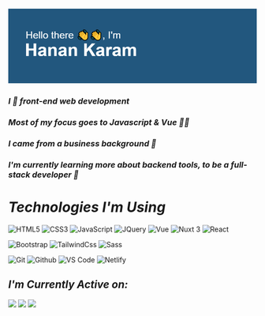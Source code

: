 ![alt text](https://github.com/Hanan-Karam/Hanan-Karam/blob/main/header.png?raw=true)

### *I 💙 front-end web development*
### *Most of my focus goes to Javascript & Vue 👩‍💻*
### *I came from a business background 👔*
### *I'm currently learning more about backend tools, to be a full-stack developer 🌱*

# *Technologies I'm Using*

![HTML5](https://img.shields.io/badge/-HTML5-%23E44D27?style=flat-square&logo=html5&logoColor=ffffff)
![CSS3](https://img.shields.io/badge/-CSS3-%231572B6?style=flat-square&logo=css3)
![JavaScript](https://img.shields.io/badge/-JavaScript-%23F7DF1C?style=flat-square&logo=javascript&logoColor=000000&labelColor=%23F7DF1C&color=%23FFCE5A)
![JQuery](https://img.shields.io/badge/-JQuery-%23282C34?style=flat-square&logo=jquery)
![Vue](https://img.shields.io/badge/-Vue-%23282C34?style=flat-square&logo=vuedotjs)
![Nuxt 3](https://img.shields.io/badge/-Nuxt%203-%23282C34?style=flat-square&logo=nuxtdotjs)
![React](https://img.shields.io/badge/-React-%23282C34?style=flat-square&logo=react)

![Bootstrap](https://img.shields.io/badge/-Bootstrap-%231a202c?style=flat-square&logo=bootstrap)
![TailwindCss](https://img.shields.io/badge/-TailwindCss-%231a202c?style=flat-square&logo=tailwind-css)
![Sass](https://img.shields.io/badge/-Sass-%23CC6699?style=flat-square&logo=sass&logoColor=ffffff)

![Git](https://img.shields.io/badge/-Git-%23F05032?style=flat-square&logo=git&logoColor=%23ffffff)
![Github](https://img.shields.io/badge/-GitHub-000000?style=flat-square&logo=github)
![VS Code](https://img.shields.io/badge/-VSCode-%23007ACC?style=flat-square&logo=visual-studio-code)
![Netlify](https://img.shields.io/badge/-Netlify-%2300C7B7?style=flat-square&logo=netlify&logoColor=ffffff)

## *I'm Currently Active on:* 
[![](https://img.shields.io/badge/-@7nan_karam-%231DA1F2?style=flat-square&logo=twitter&logoColor=ffffff)](https://twitter.com/7nan_karam)
[![](https://img.shields.io/badge/-@Hanan_Karam-%23181717?style=flat-square&logo=github)](https://github.com/Hanan-Karam)
[![](https://img.shields.io/badge/-@Hanan_Karam-%23000000?style=flat-square&logo=linkedin)](https://www.linkedin.com/in/hanan-karam-91601512b/)
